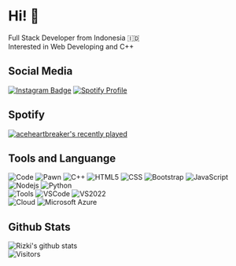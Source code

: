 # Hi! 👋  
Full Stack Developer from Indonesia 🇮🇩  
Interested in Web Developing and C++  
  
## Social Media
[![Instagram Badge](https://img.shields.io/badge/-rizzyneck-833AB4?style=flat-square&logo=instagram&logoColor=white&link=https://instagram.com/rizzyneck/)](https://instagram.com/rizzyneck)
[![Spotify Profile](https://img.shields.io/badge/-aceheartbreaker-1DB954?style=flat-square&logo=spotify&logoColor=white&link=https://open.spotify.com/user/orfnxtvqmq0qudtpjw2ir664m?si=4fbf00c097b14e99)](https://open.spotify.com/user/orfnxtvqmq0qudtpjw2ir664m?si=4fbf00c097b14e99)

## Spotify  
[![aceheartbreaker's recently played](https://spotify-recently-played-readme.vercel.app/api?user=orfnxtvqmq0qudtpjw2ir664m&count=1)](https://open.spotify.com/user/orfnxtvqmq0qudtpjw2ir664m?si=346b27bab05c4850)  



## Tools and Languange
![Code](https://img.shields.io/badge/-lang-000000?style=flat-square&logo=Plex&logoColor=white)
![Pawn](https://img.shields.io/badge/-Pawn-fff6a8?style=flat-square&logo=pawn)
![C++](https://img.shields.io/badge/-C++-00599C?style=flat-square&logo=c)
![HTML5](https://img.shields.io/badge/-HTML5-E34F26?style=flat-square&logo=html5&logoColor=white)
![CSS](https://img.shields.io/badge/-CSS3-1572B6?style=flat-square&logo=css3)
![Bootstrap](https://img.shields.io/badge/-Bootstrap-563D7C?style=flat-square&logo=bootstrap)
![JavaScript](https://img.shields.io/badge/-JavaScript-black?style=flat-square&logo=javascript)
![Nodejs](https://img.shields.io/badge/-NodeJS-black?style=flat-square&logo=Node.js)
![Python](https://img.shields.io/badge/-Python-black?style=flat-square&logo=Python)  
![Tools](https://img.shields.io/badge/-tools-000000?style=flat-square&logo=Plex&logoColor=white)
![VSCode](https://img.shields.io/badge/Visual%20Studio%20Code-blue?style=flat-square&logo=visual%20studio%20code)
![VS2022](https://img.shields.io/badge/Visual%20Studio%202022-purple?style=flat-square&logo=visual%20studio%20code)  
![Cloud](https://img.shields.io/badge/-cloud-000000?style=flat-square&logo=Plex&logoColor=white)
![Microsoft Azure](https://img.shields.io/badge/Microsoft%20Azure-232F7E?style=flat-square&logo=microsoft-azure)

  
## Github Stats
![Rizki's github stats](https://github-readme-stats.vercel.app/api?username=rizzyneck&show_icons=true&count_private=true&bg_color=00000000&text_color=777)  
![Visitors](https://api.visitorbadge.io/api/visitors?path=https%3A%2F%2Fgithub.com%2Frizzyneck&labelColor=%23000000&countColor=%23263759&style=flat-square)
